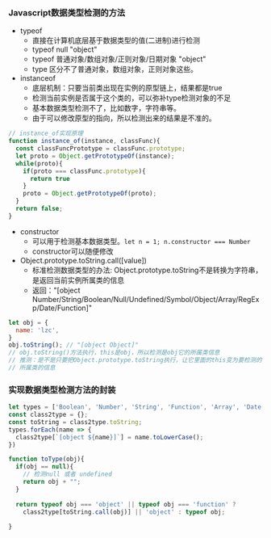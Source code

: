 ### Javascript数据类型检测的方法
- typeof
  + 直接在计算机底层基于数据类型的值(二进制)进行检测
  + typeof null "object"
  + typeof 普通对象/数组对象/正则对象/日期对象 "object"
  + type 区分不了普通对象，数组对象，正则对象这些。
- instanceof
  + 底层机制：只要当前类出现在实例的原型链上，结果都是true
  + 检测当前实例是否属于这个类的，可以弥补type检测对象的不足
  + 基本数据类型检测不了，比如数字，字符串等。
  + 由于可以修改原型的指向，所以检测出来的结果是不准的。
```js
// instance_of实现原理
function instance_of(instance, classFunc){
  const classFuncPrototype = classFunc.prototype;
  let proto = Object.getPrototypeOf(instance);
  while(proto){
    if(proto === classFunc.prototype){
      return true
    }
    proto = Object.getPrototypeOf(proto);
  }
  return false;
}
```
  
- constructor
  + 可以用于检测基本数据类型。`let n = 1; n.constructor === Number`
  + constructor可以随便修改
- Object.prototype.toString.call([value])
  + 标准检测数据类型的办法: Object.prototype.toString不是转换为字符串，是返回当前实例所属类的信息
  + 返回："[object Number/String/Boolean/Null/Undefined/Symbol/Object/Array/RegExp/Date/Function]"
```js
let obj = {
  name: 'lzc',
}
obj.toString(); // "[object Object]"
// obj.toString()方法执行，this是obj，所以检测是obj它的所属类信息
// 推测：是不是只要把Object.prototype.toString执行，让它里面的this变为要检测的值，那就能返回当前值
// 所属类的信息
```

### 实现数据类型检测方法的封装
```js
let types = ['Boolean', 'Number', 'String', 'Function', 'Array', 'Date', 'RegExp', 'Object', 'Error', 'Symbol'];
const class2type = {};
const toString = class2type.toString;
types.forEach(name => {
  class2type[`[object ${name}]`] = name.toLowerCase();
})

function toType(obj){
  if(obj == null){
    // 检测null 或者 undefined
    return obj + "";
  }
  
  return typeof obj === 'object' || typeof obj === 'function' ?
    class2type[toString.call(obj)] || 'object' : typeof obj;
  
}
```
  

